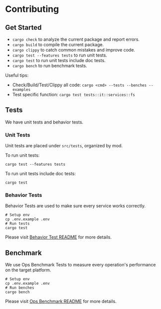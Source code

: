# Contributing

## Get Started

- `cargo check` to analyze the current package and report errors.
- `cargo build` to compile the current package.
- `cargo clippy` to catch common mistakes and improve code.
- `cargo test --features tests` to run unit tests.
- `cargo test` to run unit tests include doc tests.
- `cargo bench` to run benchmark tests.

Useful tips:

- Check/Build/Test/Clippy all code: `cargo <cmd> --tests --benches --examples`
- Test specific function: `cargo test tests::it::services::fs`

## Tests

We have unit tests and behavior tests.

### Unit Tests

Unit tests are placed under `src/tests`, organized by mod.

To run unit tests:

```shell
cargo test --features tests
```

To run unit tests include doc tests:

```shell
cargo test
```

### Behavior Tests

Behavior Tests are used to make sure every service works correctly.

```shell
# Setup env
cp .env.example .env
# Run tests
cargo test
```

Please visit [Behavior Test README](./tests/behavior/README.md) for more details.

## Benchmark

We use Ops Benchmark Tests to measure every operation's performance on the target platform.

```shell
# Setup env
cp .env.example .env
# Run benches
cargo bench
```

Please visit [Ops Benchmark README](./benches/ops/README.md) for more details.
